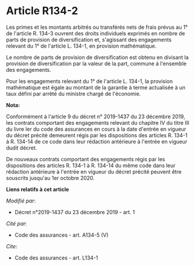 # Article R134-2

Les primes et les montants arbitrés ou transférés nets de frais prévus au 1° de l'article R. 134-3 ouvrent des droits
individuels exprimés en nombre de parts de provision de diversification et, s'agissant des engagements relevant du 1° de
l'article L. 134-1, en provision mathématique. 

Le nombre de parts de provision de diversification est obtenu en divisant la provision de diversification par la valeur de la
part, commune à l'ensemble des engagements. 

Pour les engagements relevant du 1° de l'article L. 134-1, la provision mathématique est égale au montant de la garantie à
terme actualisée à un taux défini par arrêté du ministre chargé de l'économie.

**Nota:**

Conformément à l'article 9 du décret n° 2019-1437 du 23 décembre 2019, les contrats comportant des engagements relevant du
chapitre IV du titre III du livre Ier du code des assurances en cours à la date d'entrée en vigueur du décret précité
demeurent régis par les dispositions des articles R. 134-1 à R. 134-14 de ce code dans leur rédaction antérieure à l'entrée
en vigueur dudit décret.

De nouveaux contrats comportant des engagements régis par les dispositions des articles R. 134-1 à R. 134-14 du même code
dans leur rédaction antérieure à l'entrée en vigueur du décret précité peuvent être souscrits jusqu'au 1er octobre 2020.

**Liens relatifs à cet article**

_Modifié par_:

  - Décret n°2019-1437 du 23 décembre 2019 - art. 1

_Cité par_:

  - Code des assurances - art. A134-5 (V)

_Cite_:

  - Code des assurances - art. L134-1
